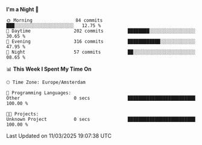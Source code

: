 <!--START_SECTION:waka-->
**I'm a Night 🦉** 

```text
🌞 Morning                84 commits          ███░░░░░░░░░░░░░░░░░░░░░░   12.75 % 
🌆 Daytime                202 commits         ████████░░░░░░░░░░░░░░░░░   30.65 % 
🌃 Evening                316 commits         ████████████░░░░░░░░░░░░░   47.95 % 
🌙 Night                  57 commits          ██░░░░░░░░░░░░░░░░░░░░░░░   08.65 % 
```


📊 **This Week I Spent My Time On** 

```text
🕑︎ Time Zone: Europe/Amsterdam

💬 Programming Languages: 
Other                    0 secs              █████████████████████████   100.00 % 

🐱‍💻 Projects: 
Unknown Project          0 secs              █████████████████████████   100.00 % 
```


 Last Updated on 11/03/2025 19:07:38 UTC
<!--END_SECTION:waka-->
